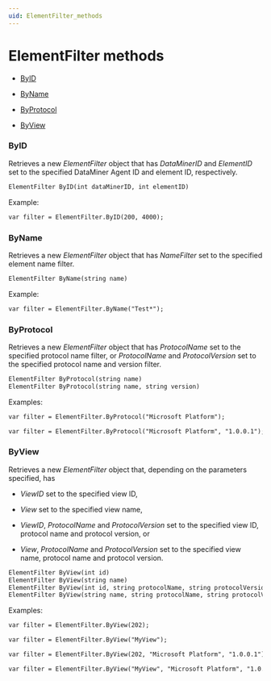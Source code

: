 ```yaml
---
uid: ElementFilter_methods
---
```


# ElementFilter methods

- [ByID](#byid)

- [ByName](#byname)

- [ByProtocol](#byprotocol)

- [ByView](#byview)

### ByID

Retrieves a new *ElementFilter* object that has *DataMinerID* and *ElementID* set to the specified DataMiner Agent ID and element ID, respectively.

```txt
ElementFilter ByID(int dataMinerID, int elementID)
```

Example:

```txt
var filter = ElementFilter.ByID(200, 4000);
```

### ByName

Retrieves a new *ElementFilter* object that has *NameFilter* set to the specified element name filter.

```txt
ElementFilter ByName(string name)
```

Example:

```txt
var filter = ElementFilter.ByName("Test*");
```

### ByProtocol

Retrieves a new *ElementFilter* object that has *ProtocolName* set to the specified protocol name filter, or *ProtocolName* and *ProtocolVersion* set to the specified protocol name and version filter.

```txt
ElementFilter ByProtocol(string name)
ElementFilter ByProtocol(string name, string version)
```

Examples:

```txt
var filter = ElementFilter.ByProtocol("Microsoft Platform");
```

```txt
var filter = ElementFilter.ByProtocol("Microsoft Platform", "1.0.0.1");
```

### ByView

Retrieves a new *ElementFilter* object that, depending on the parameters specified, has

- *ViewID* set to the specified view ID,

- *View* set to the specified view name,

- *ViewID*, *ProtocolName* and *ProtocolVersion* set to the specified view ID, protocol name and protocol version, or

- *View*, *ProtocolName* and *ProtocolVersion* set to the specified view name, protocol name and protocol version.

```txt
ElementFilter ByView(int id)
ElementFilter ByView(string name)
ElementFilter ByView(int id, string protocolName, string protocolVersion)
ElementFilter ByView(string name, string protocolName, string protocolVersion)
```

Examples:

```txt
var filter = ElementFilter.ByView(202);
```

```txt
var filter = ElementFilter.ByView("MyView");
```

```txt
var filter = ElementFilter.ByView(202, "Microsoft Platform", "1.0.0.1");
```

```txt
var filter = ElementFilter.ByView("MyView", "Microsoft Platform", "1.0.0.1");
```
